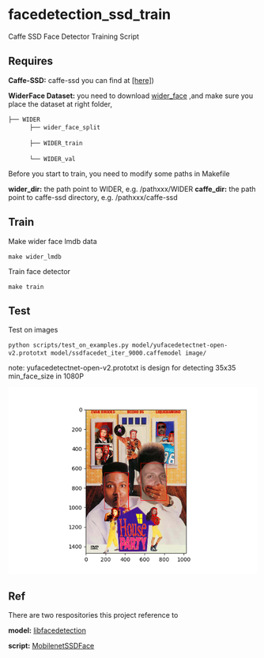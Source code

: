 # facedetection_ssd_train
 Caffe SSD Face Detector Training Script

## Requires

 **Caffe-SSD:** caffe-ssd you can find at [[here]](https://github.com/weiliu89/caffe))
 
 **WiderFace Dataset:** you need to download [wider_face](http://mmlab.ie.cuhk.edu.hk/projects/WIDERFace/WiderFace_Results.html) ,and make sure you place the dataset at right folder,
 
 ```
 ├── WIDER
       ├── wider_face_split
              
       ├── WIDER_train
              
       └── WIDER_val     
 ```
                     
 Before you start to train, you need to modify some paths in Makefile
 
 **wider_dir:** the path point to WIDER, e.g. /pathxxx/WIDER
 **caffe_dir:** the path point to caffe-ssd directory, e.g. /pathxxx/caffe-ssd
 
 ## Train
 
 Make wider face lmdb data
 ```
 make wider_lmdb
 ```
 
 Train face detector
 ```
 make train
 ```
 
 ## Test
 
 Test on images 
 
 ```
 python scripts/test_on_examples.py model/yufacedetectnet-open-v2.prototxt model/ssdfacedet_iter_9000.caffemodel image/
 ```
 
 note: yufacedetectnet-open-v2.prototxt is design for detecting 35x35 min_face_size in 1080P 
 
 <p align="center">
    <img src="image/result.png" width="600"\>
 </p>
 
 ## Ref
 
 There are two respositories this project reference to
 
 **model:** [libfacedetection](https://github.com/ShiqiYu/libfacedetection)
 
 **script:** [MobilenetSSDFace](https://github.com/BeloborodovDS/MobilenetSSDFace)
 
 
 
